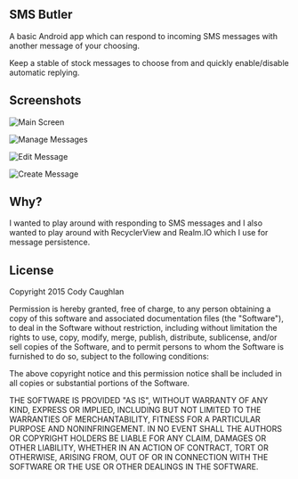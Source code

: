 ## SMS Butler

A basic Android app which can respond to incoming SMS messages with another message of your choosing.

Keep a stable of stock messages to choose from and quickly enable/disable automatic replying.

## Screenshots

![Main Screen](https://raw.githubusercontent.com/ruckus/SMSButler-Android/master/screenshots/main.png)

![Manage Messages](https://raw.githubusercontent.com/ruckus/SMSButler-Android/master/screenshots/manage_index.png)

![Edit Message](https://raw.githubusercontent.com/ruckus/SMSButler-Android/master/screenshots/manage_edit.png)

![Create Message](https://raw.githubusercontent.com/ruckus/SMSButler-Android/master/screenshots/manage_create.png)

## Why?

I wanted to play around with responding to SMS messages and I also wanted to play around with RecyclerView and Realm.IO which I use for message
persistence.

## License

Copyright 2015 Cody Caughlan

Permission is hereby granted, free of charge, to any person obtaining
a copy of this software and associated documentation files (the
"Software"), to deal in the Software without restriction, including
without limitation the rights to use, copy, modify, merge, publish,
distribute, sublicense, and/or sell copies of the Software, and to
permit persons to whom the Software is furnished to do so, subject to
the following conditions:

The above copyright notice and this permission notice shall be
included in all copies or substantial portions of the Software.

THE SOFTWARE IS PROVIDED "AS IS", WITHOUT WARRANTY OF ANY KIND,
EXPRESS OR IMPLIED, INCLUDING BUT NOT LIMITED TO THE WARRANTIES OF
MERCHANTABILITY, FITNESS FOR A PARTICULAR PURPOSE AND
NONINFRINGEMENT. IN NO EVENT SHALL THE AUTHORS OR COPYRIGHT HOLDERS BE
LIABLE FOR ANY CLAIM, DAMAGES OR OTHER LIABILITY, WHETHER IN AN ACTION
OF CONTRACT, TORT OR OTHERWISE, ARISING FROM, OUT OF OR IN CONNECTION
WITH THE SOFTWARE OR THE USE OR OTHER DEALINGS IN THE SOFTWARE.
